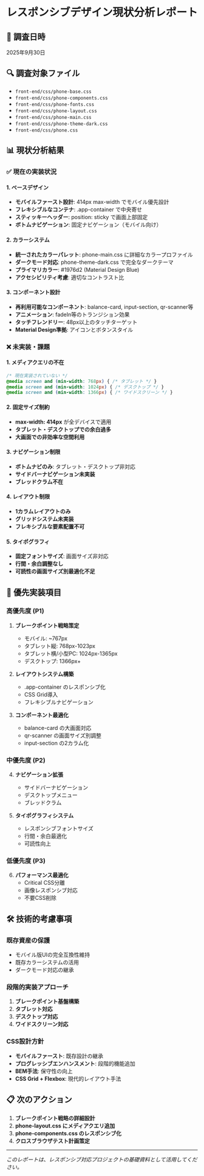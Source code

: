 # レスポンシブデザイン現状分析レポート

## 📱 調査日時
2025年9月30日

## 🔍 調査対象ファイル
- `front-end/css/phone-base.css`
- `front-end/css/phone-components.css`
- `front-end/css/phone-fonts.css`
- `front-end/css/phone-layout.css`
- `front-end/css/phone-main.css`
- `front-end/css/phone-theme-dark.css`
- `front-end/css/phone.css`

## 📊 現状分析結果

### ✅ **現在の実装状況**

#### 1. **ベースデザイン**
- **モバイルファースト設計**: 414px max-width でモバイル優先設計
- **フレキシブルなコンテナ**: .app-container で中央寄せ
- **スティッキーヘッダー**: position: sticky で画面上部固定
- **ボトムナビゲーション**: 固定ナビゲーション（モバイル向け）

#### 2. **カラーシステム**
- **統一されたカラーパレット**: phone-main.css に詳細なカラープロファイル
- **ダークモード対応**: phone-theme-dark.css で完全なダークテーマ
- **プライマリカラー**: #1976d2 (Material Design Blue)
- **アクセシビリティ考慮**: 適切なコントラスト比

#### 3. **コンポーネント設計**
- **再利用可能なコンポーネント**: balance-card, input-section, qr-scanner等
- **アニメーション**: fadeIn等のトランジション効果
- **タッチフレンドリー**: 48px以上のタッチターゲット
- **Material Design準拠**: アイコンとボタンスタイル

### ❌ **未実装・課題**

#### 1. **メディアクエリの不在**
```css
/* 現在実装されていない */
@media screen and (min-width: 768px) { /* タブレット */ }
@media screen and (min-width: 1024px) { /* デスクトップ */ }
@media screen and (min-width: 1366px) { /* ワイドスクリーン */ }
```

#### 2. **固定サイズ制約**
- **max-width: 414px** が全デバイスで適用
- **タブレット・デスクトップでの余白過多**
- **大画面での非効率な空間利用**

#### 3. **ナビゲーション制限**
- **ボトムナビのみ**: タブレット・デスクトップ非対応
- **サイドバーナビゲーション未実装**
- **ブレッドクラム不在**

#### 4. **レイアウト制限**
- **1カラムレイアウトのみ**
- **グリッドシステム未実装**
- **フレキシブルな要素配置不可**

#### 5. **タイポグラフィ**
- **固定フォントサイズ**: 画面サイズ非対応
- **行間・余白調整なし**
- **可読性の画面サイズ別最適化不足**

## 🎯 **優先実装項目**

### **高優先度 (P1)**
1. **ブレークポイント戦略策定**
   - モバイル: ~767px
   - タブレット縦: 768px-1023px  
   - タブレット横/小型PC: 1024px-1365px
   - デスクトップ: 1366px+

2. **レイアウトシステム構築**
   - .app-container のレスポンシブ化
   - CSS Grid導入
   - フレキシブルナビゲーション

3. **コンポーネント最適化**
   - balance-card の大画面対応
   - qr-scanner の画面サイズ別調整
   - input-section の2カラム化

### **中優先度 (P2)**
4. **ナビゲーション拡張**
   - サイドバーナビゲーション
   - デスクトップメニュー
   - ブレッドクラム

5. **タイポグラフィシステム**
   - レスポンシブフォントサイズ
   - 行間・余白最適化
   - 可読性向上

### **低優先度 (P3)**
6. **パフォーマンス最適化**
   - Critical CSS分離
   - 画像レスポンシブ対応
   - 不要CSS削除

## 🛠️ **技術的考慮事項**

### **既存資産の保護**
- モバイル版UIの完全互換性維持
- 既存カラーシステムの活用
- ダークモード対応の継承

### **段階的実装アプローチ**
1. **ブレークポイント基盤構築**
2. **タブレット対応**
3. **デスクトップ対応**  
4. **ワイドスクリーン対応**

### **CSS設計方針**
- **モバイルファースト**: 既存設計の継承
- **プログレッシブエンハンスメント**: 段階的機能追加
- **BEM手法**: 保守性の向上
- **CSS Grid + Flexbox**: 現代的レイアウト手法

## 📋 **次のアクション**

1. **ブレークポイント戦略の詳細設計**
2. **phone-layout.css にメディアクエリ追加**
3. **phone-components.css のレスポンシブ化**
4. **クロスブラウザテスト計画策定**

---

*このレポートは、レスポンシブ対応プロジェクトの基礎資料として活用してください。*